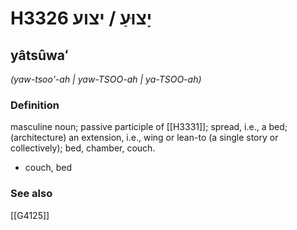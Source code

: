 # H3326 יָצוּעַ / יצוע

## yâtsûwaʻ

_(yaw-tsoo'-ah | yaw-TSOO-ah | ya-TSOO-ah)_

### Definition

masculine noun; passive participle of [[H3331]]; spread, i.e., a bed; (architecture) an extension, i.e., wing or lean-to (a single story or collectively); bed, chamber, couch.

- couch, bed
### See also

[[G4125]]

